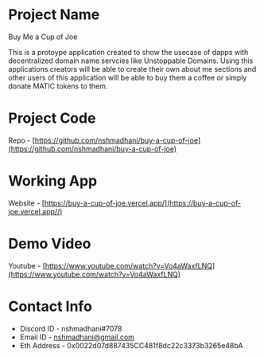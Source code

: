 # Project Name

Buy Me a Cup of Joe

This is a protoype application created to show the usecase of dapps with decentralized domain name servcies like Unstoppable Domains. Using this applications creators will be able to create their own about me sections and other users of this application will be able to buy them a coffee or simply donate MATIC tokens to them.

# Project Code

Repo - [https://github.com/nshmadhani/buy-a-cup-of-joe](https://github.com/nshmadhani/buy-a-cup-of-joe)

# Working App

Website - [https://buy-a-cup-of-joe.vercel.app/](https://buy-a-cup-of-joe.vercel.app//)

# Demo Video

Youtube - [https://www.youtube.com/watch?v=Vo4aWaxfLNQ](https://www.youtube.com/watch?v=Vo4aWaxfLNQ)


# Contact Info

- Discord ID - nshmadhani#7078
- Email ID - [nshmadhani@gmail.com](mailto:nshmadhani@gmail.com)
- Eth Address - 0x0022d07d887435CC481f8dc22c3373b3265e48bA


